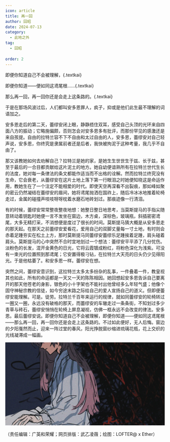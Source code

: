 ```yaml
---
icon: article
title: 再一回
author: 回昭
date: 2024-07-13
category:
  - 此地之外
tag:
  - 回昭

order: 2
---
```


即便你知道自己不会被理解，{.textkai}

即便你知道——便如同这鸢尾根……{.textkai}

那么再一回，再一回你还是会走上这条路的。{.textkai}

<!-- more -->

于是在那场风波过后，人们都叫安多恩罪人，疯子，抑或是他们此生最不理解的词语加之。

安多恩走后的第二天，蕾缪安闭上眼，静静捂住双耳，感受自己头顶的光环来自四面八方的振动；它略施偏颇，否则怎会对安多恩多有批评，而那份罕见的感激还是来自孩提。自由的拉特兰容不下不自由和太过自由的人，安多恩，蕾缪安对自己轻声说，安多恩，你终究是隶属前者还是后者，我快被拘泥于这种考量，我几乎不自由了。

那又该教她如何去劝解自己？拉特兰是她的家，是她生生世世生于兹、长于兹，甚至于最后的一合目都贡献给这片泥土的地方。她自幼便谙熟所有在拉特兰世代生长的法度，她对每一条律法的条文都能作适当而不出格的诠解。然而拉特兰终究没有生命，它会衰老，从蕾缪安在这片土地上落下第一行眼泪之时她便知晓这是命运作用，教她生在了一个注定不能相爱的时代。即使天空再深看不出裂痕，那如峰如聚的密云仍然凝结在蕾缪安的眉间，她将鸢尾抛洒在国祚上，随后冷冰冰地推着轮椅走过，金属的碰撞声吱吱呀呀枕着水磨石地砖划过。那痕迹像一行清泪。

有的时候，蕾缪安常常整夜整夜地想：她整日整日地思考，当莫斯提马的手指尖随意转动着钥匙时她便一言不发坐在窗边，木方桌，深棕色，玻璃瓶，斜插密密鸢尾，大多无精打采，不消想便是度过了很长的时间。莫斯提马猜大概是从安多恩走的那天起。在那天之前蕾缪安爱看花，爱用自己的双脚丈量每一寸土地，有时则会赤着足踵夯实在松土上方，那时莫斯提马同蕾缪安蕾缪乐足踵挨着足踵，肩头碰着肩头。莫斯提马的心中突然不合时宜地划过一个想法：蕾缪安平平添了几分忧伤。淡粉色的长发，混开金黄色的日光，它将云霞镀成粉红，将粉色深化为浅紫。可没有一束光的位置照到那鸢尾；它安置得极刁钻，在拉特兰大天亮的日头仍少见得阳光。于是他枯萎了。和安多恩一样。蕾缪安在想。

突然之间，蕾缪安意识到，这拉特兰太多太多纷杂的乱事，一件叠着一件，教皇视其也如此，所有的命运都是一天又一天的陈陈相因。她回想起安多恩告诉自己要离开的那天他苍老的身影，银色的小十字架也不能衬出他曾经多么年轻气盛；他像个固守神秘宗教的信徒，如今穷途末路之际给自己的爱人宣扬自己的道义。但即便蕾缪安能理解。可是。徒劳。拉特兰千百年来运行的规律，就如同蕾缪安的轮椅转过一圈又一圈，永远没有破格的那天，而蕾缪安的车辙走过一条条街，不知划过多少青草与砖石，蕾缪安悄悄在轮椅上屏息凝视，仿佛一框永远不会改变的律法。安多恩。最后蕾缪安说。即便你知道自己不会被理解，即便你知道——便如同这鸢尾根——那么再一回，再一回你还是会走上这条路的。不过如此便好，无人后悔。窗边的夕阳戛然而止，迎来一阵过堂的春风，阳光挣脱窗纱缩进琉璃花瓶，花上交织的光线凝滞成一幅画。<eod />

![](./res/illustration/LOFTER@_x_Ether.webp)

（责任编辑：广英和荣耀；网页排版：武乙凌薇；绘图：LOFTER@ x Ether）

<FakeAds />